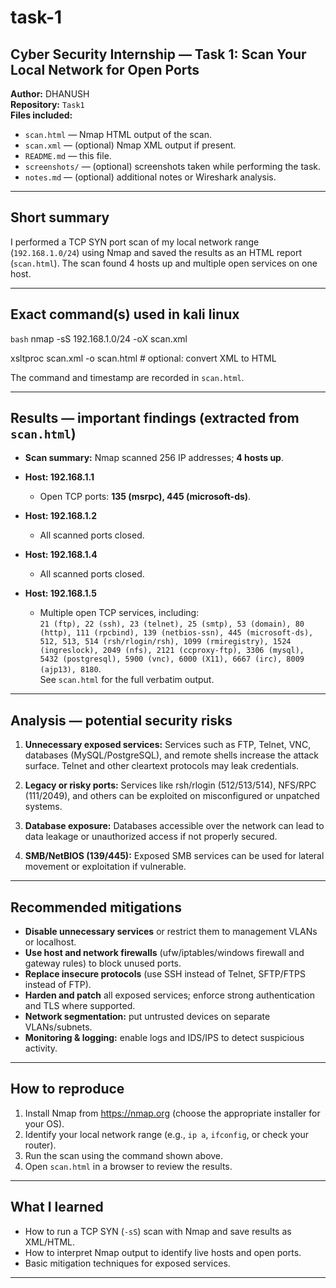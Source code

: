 # task-1
## Cyber Security Internship — Task 1: Scan Your Local Network for Open Ports

**Author:** DHANUSH  
**Repository:** `Task1`  
**Files included:**  
- `scan.html` — Nmap HTML output of the scan.  
- `scan.xml` — (optional) Nmap XML output if present.  
- `README.md` — this file.  
- `screenshots/` — (optional) screenshots taken while performing the task.  
- `notes.md` — (optional) additional notes or Wireshark analysis.

---

## Short summary

I performed a TCP SYN port scan of my local network range (`192.168.1.0/24`) using Nmap and saved the results as an HTML report (`scan.html`). The scan found 4 hosts up and multiple open services on one host.

---

## Exact command(s) used in kali linux

```bash```
 nmap -sS 192.168.1.0/24 -oX scan.xml        

 xsltproc scan.xml -o scan.html               # optional: convert XML to HTML


The command and timestamp are recorded in `scan.html`.

---

## Results — important findings (extracted from `scan.html`)

- **Scan summary:** Nmap scanned 256 IP addresses; **4 hosts up**.

- **Host: 192.168.1.1**  
  - Open TCP ports: **135 (msrpc), 445 (microsoft-ds)**.

- **Host: 192.168.1.2**  
  - All scanned ports closed.

- **Host: 192.168.1.4**  
  - All scanned ports closed.

- **Host: 192.168.1.5**  
  - Multiple open TCP services, including:  
    `21 (ftp), 22 (ssh), 23 (telnet), 25 (smtp), 53 (domain), 80 (http), 111 (rpcbind), 139 (netbios-ssn), 445 (microsoft-ds), 512, 513, 514 (rsh/rlogin/rsh), 1099 (rmiregistry), 1524 (ingreslock), 2049 (nfs), 2121 (ccproxy-ftp), 3306 (mysql), 5432 (postgresql), 5900 (vnc), 6000 (X11), 6667 (irc), 8009 (ajp13), 8180`.  
    See `scan.html` for the full verbatim output.

---

## Analysis — potential security risks

1. **Unnecessary exposed services:** Services such as FTP, Telnet, VNC, databases (MySQL/PostgreSQL), and remote shells increase the attack surface. Telnet and other cleartext protocols may leak credentials.

2. **Legacy or risky ports:** Services like rsh/rlogin (512/513/514), NFS/RPC (111/2049), and others can be exploited on misconfigured or unpatched systems.

3. **Database exposure:** Databases accessible over the network can lead to data leakage or unauthorized access if not properly secured.

4. **SMB/NetBIOS (139/445):** Exposed SMB services can be used for lateral movement or exploitation if vulnerable.

---

## Recommended mitigations

- **Disable unnecessary services** or restrict them to management VLANs or localhost.  
- **Use host and network firewalls** (ufw/iptables/windows firewall and gateway rules) to block unused ports.  
- **Replace insecure protocols** (use SSH instead of Telnet, SFTP/FTPS instead of FTP).  
- **Harden and patch** all exposed services; enforce strong authentication and TLS where supported.  
- **Network segmentation:** put untrusted devices on separate VLANs/subnets.  
- **Monitoring & logging:** enable logs and IDS/IPS to detect suspicious activity.

---

## How to reproduce

1. Install Nmap from https://nmap.org (choose the appropriate installer for your OS).  
2. Identify your local network range (e.g., `ip a`, `ifconfig`, or check your router).  
3. Run the scan using the command shown above.  
4. Open `scan.html` in a browser to review the results.

---

## What I learned

- How to run a TCP SYN (`-sS`) scan with Nmap and save results as XML/HTML.  
- How to interpret Nmap output to identify live hosts and open ports.  
- Basic mitigation techniques for exposed services.

---

